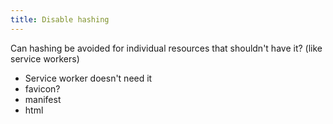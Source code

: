 ```yaml
---
title: Disable hashing
---
```


Can hashing be avoided for individual resources that shouldn't have it? (like service workers)

- Service worker doesn't need it
- favicon?
- manifest
- html